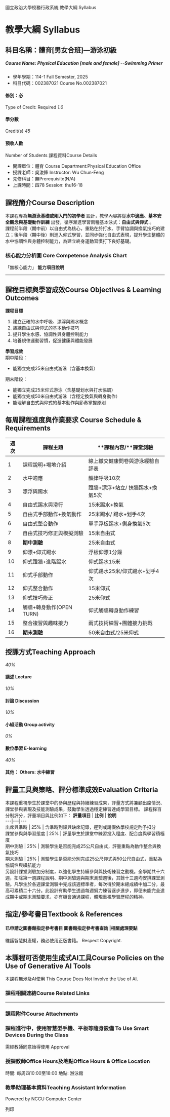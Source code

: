 國立政治大學校務行政系統 教學大綱 Syllabus
# 教學大綱 Syllabus
##  科目名稱：體育[男女合班]—游泳初級
#####  Course Name: Physical Education [male and female] --Swimming Primer
  * 學年學期：114-1 Fall Semester, 2025 
  * 科目代碼：002387021 Course No.002387021


#### 修別：必
Type of Credit: Required 
_1.0_
#### 學分數
Credit(s)
_45_
#### 預收人數
Number of Students
課程資料Course Details
  * 開課單位：體育 Course Department:Physical Education Office 
  * 授課老師：吳浚鋒 Instructor: Wu Chun-Feng 
  * 先修科目：無Prerequisite(N/A)
  * 上課時間：四78 Session: thu16-18


##  課程簡介Course Description
本課程專為**無游泳基礎或剛入門的初學者** 設計，教學內容將從**水中適應、基本安全觀念與基礎動作訓練** 出發，循序漸進學習兩種基本泳式：**自由式與仰式** 。  
課程前半段（期中前）以自由式為核心，重點在於打水、手臂協調與換氣技巧的建立；後半段（期中後）則進入仰式學習，並同步強化自由式表現，提升學生整體的水中協調性與身體控制能力，為建立終身運動習慣打下良好基礎。
###  核心能力分析圖 Core Competence Analysis Chart
「無核心能力」 
**能力項目說明**
* * *
##  課程目標與學習成效Course Objectives & Learning Outcomes 
**課程目標**
  1. 建立正確的水中呼吸、漂浮與踢水概念
  2. 熟練自由式與仰式的基本動作技巧
  3. 提升學生水感、協調性與身體控制能力
  4. 培養規律運動習慣，促進健康與體能發展


**學習成效**  
期中階段：
  * 能獨立完成25米自由式游泳（含基本換氣）


期末階段：
  * 能獨立完成25米仰式游泳（含基礎划水與打水協調）
  * 能獨立完成50米自由式游泳（含穩定換氣與轉身動作）
  * 能理解自由式與仰式的基本動作與節奏掌握原則


##  每周課程進度與作業要求 Course Schedule & Requirements
**週次** |  **課程主題** |  **課程內容/****課堂測驗**  
---|---|---  
1 |  課程說明+場地介紹 |  線上繳交健康問卷與游泳經驗自評表  
2 |  水中適應 |  韻律呼吸10次  
3 |  漂浮與踢水 |  蹬牆+漂浮+站立/ 扶牆踢水+換氣5次  
4 |  自由式踢水與滑行 |  15米踢水+換氣  
5 |  自由式手部動作+換氣動作 |  25米踢水/ 踢水+划手4次  
6 |  自由式整合動作 |  單手浮板踢水+側身換氣5次  
7 |  自由式技巧修正與模擬測驗 |  15米自由式  
8 |  **期中測驗** |  25米自由式  
9 |  仰漂+仰式踢水 |  浮板仰漂1分鐘  
10 |  仰式蹬牆+進階踢水 |  仰式踢水15米  
11 |  仰式手部動作 |  仰式踢水25米/仰式踢水+划手4次  
12 |  仰式整合動作 |  15米仰式  
13 |  仰式技巧修正 |  25米仰式  
14 |  觸牆+轉身動作(OPEN TURN) |  仰式觸牆轉身動作練習  
15 |  整合複習與趣味接力 |  兩式技術練習+團體接力挑戰  
16 |  **期末測驗** |  50米自由式/25米仰式  
##  授課方式Teaching Approach
_40%_
####  講述 Lecture
_10%_
####  討論 Discussion
_10%_
####  小組活動 Group activity
_0%_
####  數位學習 E-learning
_40%_
####  其他： Others: 水中練習 
##  評量工具與策略、評分標準成效Evaluation Criteria
本課程重視學生於課堂中的參與歷程與持續練習成果，評量方式將兼顧出席情況、課堂參與表現及技能測驗成果，鼓勵學生透過穩定練習達成學習目標。
課程採百分制評分，評量項目與比例如下：
**評量項目** |  **比例** |  **說明**  
---|---|---  
出席與準時 |  25% |  含準時到課與缺席記錄，遲到或請假依學校規定酌予扣分  
課堂參與與學習態度 |  25% |  評量學生於課堂中練習投入程度、配合度與學習積極度  
期中測驗 |  25% |  測驗學生是否能完成25公尺自由式，評量重點為動作整合與換氣技巧  
期末測驗 |  25% |  測驗學生是否能分別完成25公尺仰式與50公尺自由式，重點為協調性與續航能力  
另設計課堂測驗加分制度，以強化學生持續參與與技術練習之動機。全學期共十六週，扣除第一週課程說明、期中測驗週與期末測驗週後，其餘十三週均安排課堂測驗。凡學生於各週課堂測驗中完成該週標準者，每次得於期末總成績中加二分，最高可累積二十六分。此設計有助學生透過每週努力練習逐步進步，即便未能完全達成期中或期末測驗要求，亦有機會通過課程，體現重視學習歷程的精神。
##  指定/參考書目Textbook & References
####  已申請之圖書館指定參考書目  圖書館指定參考書查詢 |相關處理要點
維護智慧財產權，務必使用正版書籍。 Respect Copyright.
##  本課程可否使用生成式AI工具Course Policies on the Use of Generative AI Tools
本課程無涉及AI使用 This Course Does Not Involve the Use of AI.
###  課程相關連結Course Related Links
* * *
###  課程附件Course Attachments
###  課程進行中，使用智慧型手機、平板等隨身設備 To Use Smart Devices During the Class
需經教師同意始得使用  Approval
###  授課教師Office Hours及地點Office Hours & Office Location
時間: 每周四10:00至18:00
地點: 游泳館
###  教學助理基本資料Teaching Assistant Information
Powered by NCCU Computer Center
  
列印
